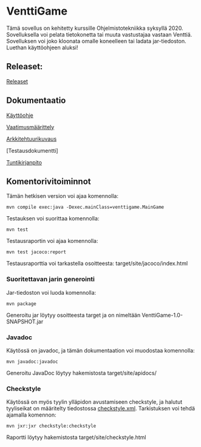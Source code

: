 # VenttiGame

Tämä sovellus on kehitetty kurssille Ohjelmistotekniikka syksyllä 2020. Sovelluksella voi pelata tietokonetta tai muuta vastustajaa vastaan Venttiä.
Sovelluksen voi joko kloonata omalle koneelleen tai ladata jar-tiedoston. Luethan käyttöohjeen aluksi!


## Releaset: 

[Releaset](https://github.com/marykristina4/ot-harjoitustyo/releases)

## Dokumentaatio

[Käyttöohje](https://github.com/marykristina4/ot-harjoitustyo/blob/master/dokumentaatio/kayttoohje.md)

[Vaatimusmäärittely](https://github.com/marykristina4/ot-harjoitustyo/blob/master/dokumentaatio/vaatimusmaarittely.md)

[Arkkitehtuurikuvaus](https://github.com/marykristina4/ot-harjoitustyo/blob/master/dokumentaatio/arkkitehtuuri.md)

[Testausdokumentti]

[Tuntikirjanpito](https://github.com/marykristina4/ot-harjoitustyo/blob/master/dokumentaatio/tuntikirjanpito.md)

## Komentorivitoiminnot

Tämän hetkisen version voi ajaa komennolla:

```
mvn compile exec:java -Dexec.mainClass=venttigame.MainGame
```
Testauksen voi suorittaa komennolla:
```
mvn test
```
Testausraportin voi ajaa komennolla: 
```
mvn test jacoco:report
```
Testausraporttia voi tarkastella osoitteesta: target/site/jacoco/index.html

### Suoritettavan jarin generointi

Jar-tiedoston voi luoda komennolla:
```
mvn package
```
Generoitu jar löytyy osoitteesta target ja on nimeltään VenttiGame-1.0-SNAPSHOT.jar 

### Javadoc

Käytössä on javadoc, ja tämän dokumentaation voi muodostaa komennolla:
```
mvn javadoc:javadoc
```
Generoitu JavaDoc löytyy hakemistosta target/site/apidocs/

### Checkstyle

Käytössä on myös tyylin ylläpidon avustamiseen checkstyle, ja halutut tyyliseikat on määritelty tiedostossa [checkstyle.xml](https://github.com/marykristina4/ot-harjoitustyo/blob/master/VenttiGame/checkstyle.xml). Tarkistuksen voi tehdä ajamalla komennon:
```
mvn jxr:jxr checkstyle:checkstyle
```
Raportti löytyy hakemistosta  target/site/checkstyle.html





